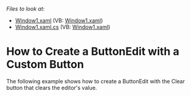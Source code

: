 <!-- default file list -->
*Files to look at*:

* [Window1.xaml](./CS/ButtonEdit_Creating/Window1.xaml) (VB: [Window1.xaml](./VB/ButtonEdit_Creating/Window1.xaml))
* [Window1.xaml.cs](./CS/ButtonEdit_Creating/Window1.xaml.cs) (VB: [Window1.xaml](./VB/ButtonEdit_Creating/Window1.xaml))
<!-- default file list end -->
# How to Create a ButtonEdit with a Custom Button


<p>The following example shows how to create a ButtonEdit with the Clear button that clears the editor's value.</p>

<br/>


